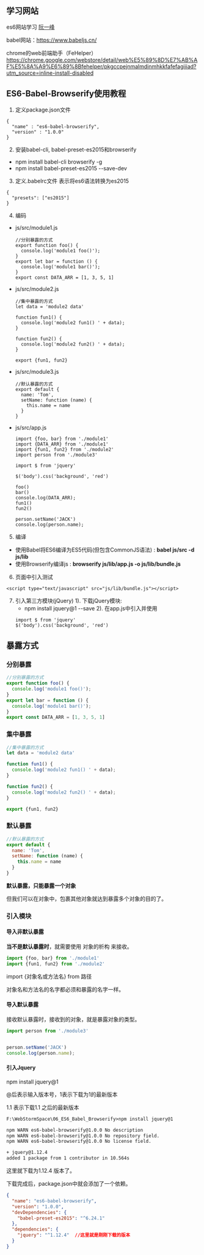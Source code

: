 ## 学习网站

es6网站学习  [阮一峰](http://www.ruanyifeng.com/)

babel网站：https://www.babeljs.cn/

chrome的web前端助手（FeHelper）https://chrome.google.com/webstore/detail/web%E5%89%8D%E7%AB%AF%E5%8A%A9%E6%89%8Bfehelper/pkgccpejnmalmdinmhkkfafefagiiiad?utm_source=inline-install-disabled





## ES6-Babel-Browserify使用教程

1. 定义package.json文件
  ```
  {
    "name" : "es6-babel-browserify",
    "version" : "1.0.0"
  }
  ```
2. 安装babel-cli, babel-preset-es2015和browserify
  * npm install babel-cli browserify -g
  * npm install babel-preset-es2015 --save-dev 
3. 定义.babelrc文件 表示将es6语法转换为es2015
  ```
  {
    "presets": ["es2015"]
  }
  ```
4. 编码
  * js/src/module1.js
    ```
    //分别暴露的方式
    export function foo() {
      console.log('module1 foo()');
    }
    export let bar = function () {
      console.log('module1 bar()');
    }
    export const DATA_ARR = [1, 3, 5, 1]
    ```
  * js/src/module2.js
    ```
    //集中暴露的方式
    let data = 'module2 data'

    function fun1() {
      console.log('module2 fun1() ' + data);
    }

    function fun2() {
      console.log('module2 fun2() ' + data);
    }

    export {fun1, fun2}
    ```
  * js/src/module3.js
    ```
    //默认暴露的方式
    export default {
      name: 'Tom',
      setName: function (name) {
        this.name = name
      }
    }
    ```
  * js/src/app.js
    ```
    import {foo, bar} from './module1'
    import {DATA_ARR} from './module1'
    import {fun1, fun2} from './module2'
    import person from './module3'

    import $ from 'jquery'

    $('body').css('background', 'red')

    foo()
    bar()
    console.log(DATA_ARR);
    fun1()
    fun2()

    person.setName('JACK')
    console.log(person.name);
    ```
5. 编译
  * 使用Babel将ES6编译为ES5代码(但包含CommonJS语法) : **babel js/src -d js/lib**
  * 使用Browserify编译js : **browserify js/lib/app.js -o js/lib/bundle.js**
6. 页面中引入测试
  ```
  <script type="text/javascript" src="js/lib/bundle.js"></script>
  ```
7. 引入第三方模块(jQuery)
  1). 下载jQuery模块: 
    * npm install jquery@1 --save
        2). 在app.js中引入并使用
    ```
    import $ from 'jquery'
    $('body').css('background', 'red')
    ```




## 暴露方式

### 分别暴露

```js
//分别暴露的方式
export function foo() {
  console.log('module1 foo()');
}
export let bar = function () {
  console.log('module1 bar()');
}
export const DATA_ARR = [1, 3, 5, 1]
```

### 集中暴露

```js
//集中暴露的方式
let data = 'module2 data'

function fun1() {
  console.log('module2 fun1() ' + data);
}

function fun2() {
  console.log('module2 fun2() ' + data);
}

export {fun1, fun2}
```

### 默认暴露

```js
//默认暴露的方式
export default {
  name: 'Tom',
  setName: function (name) {
    this.name = name
  }
}
```

**默认暴露，只能暴露一个对象**

但我们可以在对象中，包裹其他对象就达到暴露多个对象的目的了。



### 引入模块

#### 导入非默认暴露

**当不是默认暴露时**，就需要使用 对象的析构 来接收。

```js
import {foo, bar} from './module1'
import {fun1, fun2} from './module2'
```

import {对象名或方法名}  from 路径

对象名和方法名的名字都必须和暴露的名字一样。

#### 导入默认暴露

接收默认暴露时，接收到的对象，就是暴露对象的类型。

```js
import person from './module3'


person.setName('JACK')
console.log(person.name);
```

#### 引入Jquery

npm install jquery@1

@后表示输入版本号，1表示下载为1的最新版本

1.1 表示下载1.1 之后的最新版本

```xml
F:\WebStormSpace\06_ES6_Babel_Browserify>npm install jquery@1

npm WARN es6-babel-browserify@1.0.0 No description
npm WARN es6-babel-browserify@1.0.0 No repository field.
npm WARN es6-babel-browserify@1.0.0 No license field.

+ jquery@1.12.4
added 1 package from 1 contributor in 10.564s

```

这里就下载为1.12.4 版本了。

下载完成后，package.json中就会添加了一个依赖。

```json
{
  "name": "es6-babel-browserify",
  "version": "1.0.0",
  "devDependencies": {
    "babel-preset-es2015": "^6.24.1"
  },
  "dependencies": {
    "jquery": "^1.12.4"  //这里就是刚刚下载的版本
  }
}

```



 











